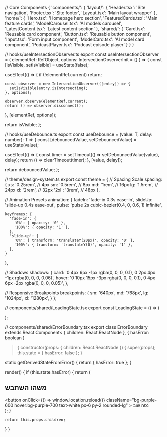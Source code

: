 // Core Components
{
  'components/': {
    'layout/': {
      'Header.tsx': 'Site navigation',
      'Footer.tsx': 'Site footer',
      'Layout.tsx': 'Main layout wrapper'
    },
    'home/': {
      'Hero.tsx': 'Homepage hero section',
      'FeaturedCards.tsx': 'Main feature cards',
      'ModelCarousel.tsx': 'AI models carousel',
      'LatestContent.tsx': 'Latest content section'
    },
    'shared/': {
      'Card.tsx': 'Reusable card component',
      'Button.tsx': 'Reusable button component',
      'Input.tsx': 'Form input component',
      'ModelCard.tsx': 'AI model card component',
      'PodcastPlayer.tsx': 'Podcast episode player'
    }
  }
}

// hooks/useIntersectionObserver.ts
export const useIntersectionObserver = (
  elementRef: RefObject<Element>,
  options: IntersectionObserverInit = {}
) => {
  const [isVisible, setIsVisible] = useState(false);

  useEffect(() => {
    if (!elementRef.current) return;

    const observer = new IntersectionObserver(([entry]) => {
      setIsVisible(entry.isIntersecting);
    }, options);

    observer.observe(elementRef.current);
    return () => observer.disconnect();
  }, [elementRef, options]);

  return isVisible;
};

// hooks/useDebounce.ts
export const useDebounce = <T>(value: T, delay: number): T => {
  const [debouncedValue, setDebouncedValue] = useState(value);

  useEffect(() => {
    const timer = setTimeout(() => setDebouncedValue(value), delay);
    return () => clearTimeout(timer);
  }, [value, delay]);

  return debouncedValue;
};

// theme/design-system.ts
export const theme = {
  // Spacing Scale
  spacing: {
    xs: '0.25rem',    // 4px
    sm: '0.5rem',     // 8px
    md: '1rem',       // 16px
    lg: '1.5rem',     // 24px
    xl: '2rem',       // 32px
    '2xl': '3rem',    // 48px
  },

  // Animation Presets
  animation: {
    fadeIn: 'fade-in 0.3s ease-in',
    slideUp: 'slide-up 0.4s ease-out',
    pulse: 'pulse 2s cubic-bezier(0.4, 0, 0.6, 1) infinite',
    
    keyframes: {
      'fade-in': {
        '0%': { opacity: '0' },
        '100%': { opacity: '1' },
      },
      'slide-up': {
        '0%': { transform: 'translateY(20px)', opacity: '0' },
        '100%': { transform: 'translateY(0)', opacity: '1' },
      },
    }
  },

  // Shadows
  shadows: {
    card: '0 4px 6px -1px rgba(0, 0, 0, 0.1), 0 2px 4px -1px rgba(0, 0, 0, 0.06)',
    hover: '0 10px 15px -3px rgba(0, 0, 0, 0.1), 0 4px 6px -2px rgba(0, 0, 0, 0.05)',
  },

  // Responsive Breakpoints
  breakpoints: {
    sm: '640px',
    md: '768px',
    lg: '1024px',
    xl: '1280px',
  }
};

// components/shared/LoadingState.tsx
export const LoadingState = () => (
  <div className="flex items-center justify-center p-8">
    <div className="animate-pulse flex space-x-4 rtl:space-x-reverse">
      <div className="rounded-full bg-purple-400 h-12 w-12"></div>
      <div className="flex-1 space-y-4 py-1">
        <div className="h-4 bg-purple-400 rounded w-3/4"></div>
        <div className="space-y-2">
          <div className="h-4 bg-purple-400 rounded"></div>
          <div className="h-4 bg-purple-400 rounded w-5/6"></div>
        </div>
      </div>
    </div>
  </div>
);

// components/shared/ErrorBoundary.tsx
export class ErrorBoundary extends React.Component<
  { children: React.ReactNode },
  { hasError: boolean }
> {
  constructor(props: { children: React.ReactNode }) {
    super(props);
    this.state = { hasError: false };
  }

  static getDerivedStateFromError() {
    return { hasError: true };
  }

  render() {
    if (this.state.hasError) {
      return (
        <div className="text-center py-12">
          <h2 className="text-2xl font-bold mb-4">משהו השתבש</h2>
          <button
            onClick={() => window.location.reload()}
            className="bg-purple-600 hover:bg-purple-700 text-white px-6 py-2 rounded-lg"
          >
            נסה שוב
          </button>
        </div>
      );
    }

    return this.props.children;
  }
}